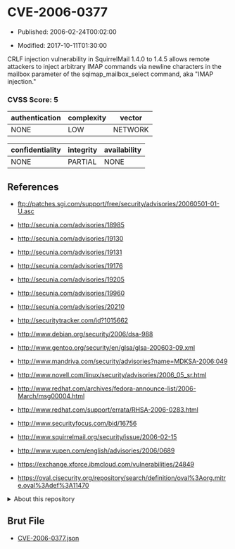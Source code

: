 # CVE-2006-0377

- Published: 2006-02-24T00:02:00

- Modified: 2017-10-11T01:30:00

CRLF injection vulnerability in SquirrelMail 1.4.0 to 1.4.5 allows remote attackers to inject arbitrary IMAP commands via newline characters in the mailbox parameter of the sqimap_mailbox_select command, aka "IMAP injection."

### CVSS Score: **5**

| authentication | complexity | vector |
| --- | --- | --- |
| NONE | LOW | NETWORK |

| confidentiality | integrity | availability |
| --- | --- | --- |
| NONE | PARTIAL | NONE |

## References

* ftp://patches.sgi.com/support/free/security/advisories/20060501-01-U.asc

* http://secunia.com/advisories/18985

* http://secunia.com/advisories/19130

* http://secunia.com/advisories/19131

* http://secunia.com/advisories/19176

* http://secunia.com/advisories/19205

* http://secunia.com/advisories/19960

* http://secunia.com/advisories/20210

* http://securitytracker.com/id?1015662

* http://www.debian.org/security/2006/dsa-988

* http://www.gentoo.org/security/en/glsa/glsa-200603-09.xml

* http://www.mandriva.com/security/advisories?name=MDKSA-2006:049

* http://www.novell.com/linux/security/advisories/2006_05_sr.html

* http://www.redhat.com/archives/fedora-announce-list/2006-March/msg00004.html

* http://www.redhat.com/support/errata/RHSA-2006-0283.html

* http://www.securityfocus.com/bid/16756

* http://www.squirrelmail.org/security/issue/2006-02-15

* http://www.vupen.com/english/advisories/2006/0689

* https://exchange.xforce.ibmcloud.com/vulnerabilities/24849

* https://oval.cisecurity.org/repository/search/definition/oval%3Aorg.mitre.oval%3Adef%3A11470

<details>
<summary>About this repository</summary> 

  This repository is part of the project [Live Hack CVE](https://github.com/Live-Hack-CVE). Main website can be found [www.live-hack.org](https://www.live-hack.org) 
  
  Made by [Sn0wAlice](https://github.com/Sn0wAlice) for the people that care about security and need to have a feed of the latest CVEs. Hope you enjoy it, don't forget to star the repo and follow me on [Twitter](https://twitter.com/Sn0wAlice) and [Github](https://github.com/Sn0wAlice). And that is my [personnal website](https://www.alice-snow.me/)

  - [Home Page](https://github.com/Live-Hack-CVE)
  - [Framework](https://github.com/Live-Hack-CVE/cve-framework)
  - [CVE database](https://github.com/Live-Hack-CVE/full_database)
  - [Changelog](https://github.com/Live-Hack-CVE/Changelog)
</details>

## Brut File

* [CVE-2006-0377.json](https://raw.githubusercontent.com/Live-Hack-CVE/full_database/main/cves/2006/CVE-2006-0377.json)

